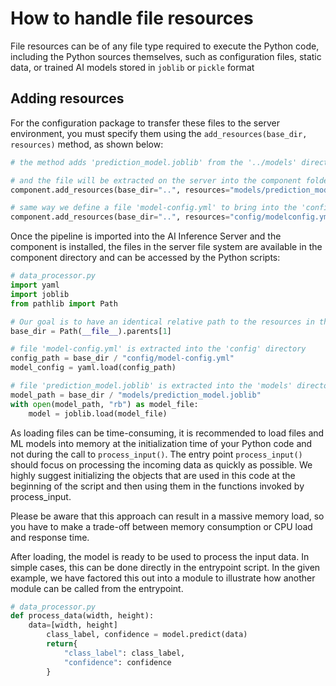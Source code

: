 <!--
SPDX-FileCopyrightText: Copyright (C) 2020 - 2025 Siemens AG

SPDX-License-Identifier: MIT
-->

# How to handle file resources

File resources can be of any file type required to execute the Python code, including the Python sources themselves, such as configuration files, static data, or trained AI models stored
in `joblib` or `pickle` format

## Adding resources

For the configuration package to transfer these files to the server environment, you must specify them using the `add_resources(base_dir, resources)` method, as shown below:

```python
# the method adds 'prediction_model.joblib' from the '../models' directory file to the component

# and the file will be extracted on the server into the component folder under the 'models' directory
component.add_resources(base_dir="..", resources="models/prediction_model.joblib")

# same way we define a file 'model-config.yml' to bring into the 'config' directory
component.add_resources(base_dir="..", resources="config/modelconfig.yml")
```

Once the pipeline is imported into the AI Inference Server and the component is installed, the files in the server file system are available in the component directory and can be accessed
by the Python scripts:

```python
# data_processor.py
import yaml
import joblib
from pathlib import Path

# Our goal is to have an identical relative path to the resources in the source repository and on the server.
base_dir = Path(__file__).parents[1]

# file 'model-config.yml' is extracted into the 'config' directory
config_path = base_dir / "config/model-config.yml"
model_config = yaml.load(config_path)

# file 'prediction_model.joblib' is extracted into the 'models' directory
model_path = base_dir / "models/prediction_model.joblib"
with open(model_path, "rb") as model_file:
    model = joblib.load(model_file)
```

As loading files can be time-consuming, it is recommended to load files and ML models into memory at the initialization time of your Python code and not during the call to `process_input()`. The entry point `process_input()` should focus on processing the
incoming data as quickly as possible. We highly suggest initializing the objects that are used in this code at the beginning of the script and then using them in the functions invoked by process_input.

Please be aware that this approach can result in a massive memory load, so you have to make a trade-off between memory consumption or CPU load and response time.

After loading, the model is ready to be used to process the input data. In simple cases, this can be done directly in the entrypoint script. In the given example, we have factored this out into a module to illustrate how another module can be called from the entrypoint.

```python
# data_processor.py
def process_data(width, height):
    data=[width, height]
        class_label, confidence = model.predict(data)
        return{
            "class_label": class_label,
            "confidence": confidence
        }
```
